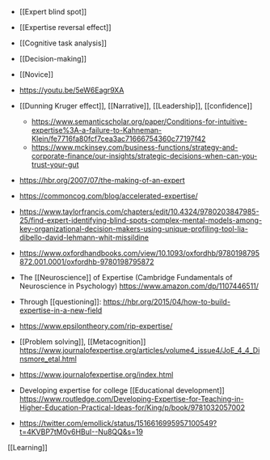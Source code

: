 - [[Expert blind spot]]

- [[Expertise reversal effect]]

- [[Cognitive task analysis]]

- [[Decision-making]]
- [[Novice]]

- https://youtu.be/5eW6Eagr9XA

- [[Dunning Kruger effect]], [[Narrative]], [[Leadership]], [[confidence]]
	-  https://www.semanticscholar.org/paper/Conditions-for-intuitive-expertise%3A-a-failure-to-Kahneman-Klein/fe7716fa80fcf7cea3ac71666754360c77197f42
	-  https://www.mckinsey.com/business-functions/strategy-and-corporate-finance/our-insights/strategic-decisions-when-can-you-trust-your-gut

- https://hbr.org/2007/07/the-making-of-an-expert
- https://commoncog.com/blog/accelerated-expertise/
- https://www.taylorfrancis.com/chapters/edit/10.4324/9780203847985-25/find-expert-identifying-blind-spots-complex-mental-models-among-key-organizational-decision-makers-using-unique-profiling-tool-lia-dibello-david-lehmann-whit-missildine
- https://www.oxfordhandbooks.com/view/10.1093/oxfordhb/9780198795872.001.0001/oxfordhb-9780198795872

- The [[Neuroscience]] of Expertise (Cambridge Fundamentals of Neuroscience in Psychology) https://www.amazon.com/dp/1107446511/

- Through [[questioning]]: https://hbr.org/2015/04/how-to-build-expertise-in-a-new-field

- https://www.epsilontheory.com/rip-expertise/

- [[Problem solving]], [[Metacognition]] https://www.journalofexpertise.org/articles/volume4_issue4/JoE_4_4_Dinsmore_etal.html

- https://www.journalofexpertise.org/index.html

- Developing expertise for college [[Educational development]] https://www.routledge.com/Developing-Expertise-for-Teaching-in-Higher-Education-Practical-Ideas-for/King/p/book/9781032057002

- https://twitter.com/emollick/status/1516616995957100549?t=4KVBP7tM0v6HBuI--Nu8QQ&s=19

[[Learning]]

